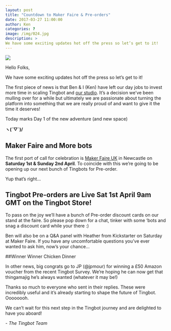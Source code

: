 ```yaml
---
layout: post
title: "Countdown to Maker Faire & Pre-orders"
date: 2017-03-27 11:00:00
author: Ken
categories: ?
image: /img/024.jpg
description: >
We have some exciting updates hot off the press so let’s get to it!
---
```


![](/img/024-1.jpg)


Hello Folks,

We have some exciting updates hot off the press so let’s get to it!

The first piece of news is that Ben & I (Ken) have left our day jobs to invest more time in scaling Tingbot and [our studio](//nordprojects.co). It’s a decision we’ve been mulling over for a while but ultimately we are passionate about turning the platform into something that we are really proud of and want to give it the time it deserves!

Today marks Day 1 of the new adventure (and new space)

**ヽ(´▽`)/**


## Maker Faire and More bots

The first port of call for celebration is [Maker Faire UK](//www.makerfaireuk.com/makers/tingbot-2/) in Newcastle on **Saturday 1st & Sunday 2nd April**. To coincide with this we’re going to be opening up our next bunch of Tingbots for Pre-order.

Yup that’s right...


## Tingbot Pre-orders are Live Sat 1st April 9am GMT on the Tingbot Store!

To pass on the joy we’ll have a bunch of Pre-order discount cards on our stand at the faire. So please pop down for a chat, tinker with some ‘bots and snag a discount card while your there :)

Ben will also be on a Q&A panel with Heather from Kickstarter on Saturday at Maker Faire. If you have any uncomfortable questions you’ve ever wanted to ask him, now’s your chance…


##Winner Winner Chicken Dinner

In other news, big congrats go to JP (@jpmour) for winning a £50 Amazon voucher from the recent Tingbot Survey. We’re hoping he can now get that thingamajig he’s always wanted (whatever it may be!)

Thanks so much to everyone who sent in their replies. These were incredibly useful and it’s already starting to shape the future of Tingbot. Oooooooh.

We can’t wait for this next step in the Tingbot journey and are delighted to have you aboard!

*- The Tingbot Team*